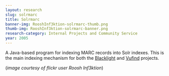 ```yaml
---
layout: research
slug: solrmarc
title: Solrmarc
banner-img: RooshInf3ktion-solrmarc-thumb.png
thumb-img: RooshInf3ktion-solrmarc-banner.png
research-category: Internal Projects and Community Service
year: 2005
---
```


A Java-based program for indexing MARC records into Solr indexes. This is the main indexing mechanism for both the [Blacklight](http://projectblacklight.org/) and [Vufind](http://vufind.org/) projects.

(_image courtesy of flickr user Roosh Inf3ktion_)
